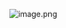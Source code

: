 ![image.png](https://cdn.nlark.com/yuque/0/2021/png/2705850/1612410294674-95772a68-2c02-460a-8a79-ef6f289a69ab.png#align=left&display=inline&height=366&margin=%5Bobject%20Object%5D&name=image.png&originHeight=731&originWidth=500&size=837151&status=done&style=none&width=250)
